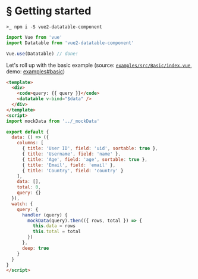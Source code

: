 # § Getting started

`>_ npm i -S vue2-datatable-component`

```js
import Vue from 'vue'
import Datatable from 'vue2-datatable-component'

Vue.use(Datatable) // done!
```

Let's roll up with the basic example (source: [`examples/src/Basic/index.vue`](https://github.com/OneWayTech/vue2-datatable/blob/master/examples/src/Basic/index.vue), demo: [examples#basic](https://OneWayTech.github.io/vue2-datatable/examples/dist))

```html
<template>
  <div>
    <code>query: {{ query }}</code>
    <datatable v-bind="$data" />
  </div>
</template>
<script>
import mockData from '../_mockData'

export default {
  data: () => ({
    columns: [
      { title: 'User ID', field: 'uid', sortable: true },
      { title: 'Username', field: 'name' },
      { title: 'Age', field: 'age', sortable: true },
      { title: 'Email', field: 'email' },
      { title: 'Country', field: 'country' }
    ],
    data: [],
    total: 0,
    query: {}
  }),
  watch: {
    query: {
      handler (query) {
        mockData(query).then(({ rows, total }) => {
          this.data = rows
          this.total = total
        })
      },
      deep: true
    }
  }
}
</script>
```

